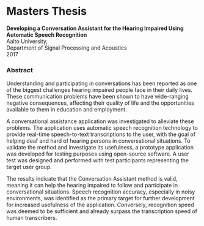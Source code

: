 # Masters Thesis

**Developing a Conversation Assistant for the Hearing Impaired Using Automatic Speech Recognition**  
Aalto University,  
Department of Signal Processing and Acoustics  
2017  
   
### Abstract    

Understanding and participating in conversations has been reported as one of the biggest challenges hearing impaired people face in their daily lives. These communication problems have been shown to have wide-ranging negative consequences, affecting their quality of life and the opportunities available to them in education and employment. 

A conversational assistance application was investigated to alleviate these problems. The application uses automatic speech recognition technology to provide real-time speech-to-text transcriptions to the user, with the goal of helping deaf and hard of hearing persons in conversational situations. To validate the method and investigate its usefulness, a prototype application was developed for testing purposes using open-source software. A user test was designed and performed with test participants representing the target user group.   

The results indicate that the Conversation Assistant method is valid, meaning it can help the hearing impaired to follow and participate in conversational situations. Speech recognition accuracy, especially in noisy environments, was identified as the primary target for further development for increased usefulness of the application. Conversely, recognition speed was deemed to be sufficient and already surpass the transcription speed of human transcribers.